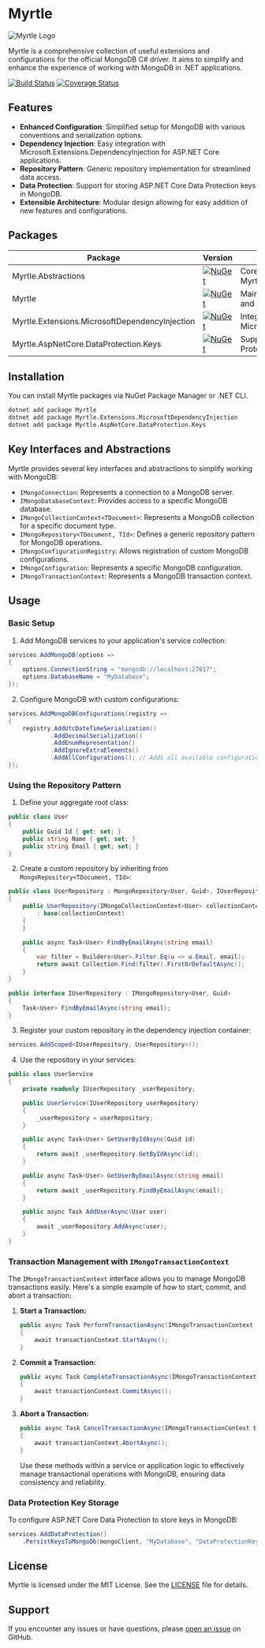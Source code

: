# Myrtle

![Myrtle Logo](https://raw.githubusercontent.com/litenova/Myrtle/main/assets/logo/logo-128x128.png)

Myrtle is a comprehensive collection of useful extensions and configurations for the official MongoDB C# driver. It aims
to simplify and enhance the experience of working with MongoDB in .NET applications.

[![Build Status](https://github.com/litenova/Myrtle/actions/workflows/ci-cd.yml/badge.svg)](https://github.com/litenova/Myrtle/actions/workflows/ci-cd.yml)
[![Coverage Status](https://coveralls.io/repos/github/litenova/Myrtle/badge.svg?branch=main)](https://coveralls.io/github/litenova/Myrtle?branch=main)

## Features

- **Enhanced Configuration**: Simplified setup for MongoDB with various conventions and serialization options.
- **Dependency Injection**: Easy integration with Microsoft.Extensions.DependencyInjection for ASP.NET Core
  applications.
- **Repository Pattern**: Generic repository implementation for streamlined data access.
- **Data Protection**: Support for storing ASP.NET Core Data Protection keys in MongoDB.
- **Extensible Architecture**: Modular design allowing for easy addition of new features and configurations.

## Packages

| Package                                        | Version                                                                                                                                                                       | Description                                                      |
|------------------------------------------------|-------------------------------------------------------------------------------------------------------------------------------------------------------------------------------|------------------------------------------------------------------|
| Myrtle.Abstractions                            | [![NuGet](https://img.shields.io/nuget/v/Myrtle.Abstractions.svg)](https://www.nuget.org/packages/Myrtle.Abstractions/)                                                       | Core abstractions and interfaces for Myrtle                      |
| Myrtle                                         | [![NuGet](https://img.shields.io/nuget/v/Myrtle.svg)](https://www.nuget.org/packages/Myrtle/)                                                                                 | Main implementation of Myrtle extensions and configurations      |
| Myrtle.Extensions.MicrosoftDependencyInjection | [![NuGet](https://img.shields.io/nuget/v/Myrtle.Extensions.MicrosoftDependencyInjection.svg)](https://www.nuget.org/packages/Myrtle.Extensions.MicrosoftDependencyInjection/) | Integration with Microsoft.Extensions.DependencyInjection        |
| Myrtle.AspNetCore.DataProtection.Keys          | [![NuGet](https://img.shields.io/nuget/v/Myrtle.AspNetCore.DataProtection.Keys.svg)](https://www.nuget.org/packages/Myrtle.AspNetCore.DataProtection.Keys/)                   | Support for storing ASP.NET Core Data Protection keys in MongoDB |

## Installation

You can install Myrtle packages via NuGet Package Manager or .NET CLI.

```bash
dotnet add package Myrtle
dotnet add package Myrtle.Extensions.MicrosoftDependencyInjection
dotnet add package Myrtle.AspNetCore.DataProtection.Keys
```

## Key Interfaces and Abstractions

Myrtle provides several key interfaces and abstractions to simplify working with MongoDB:

- `IMongoConnection`: Represents a connection to a MongoDB server.
- `IMongoDatabaseContext`: Provides access to a specific MongoDB database.
- `IMongoCollectionContext<TDocument>`: Represents a MongoDB collection for a specific document type.
- `IMongoRepository<TDocument, TId>`: Defines a generic repository pattern for MongoDB operations.
- `IMongoConfigurationRegistry`: Allows registration of custom MongoDB configurations.
- `IMongoConfiguration`: Represents a specific MongoDB configuration.
- `IMongoTransactionContext`: Represents a MongoDB transaction context.

## Usage

### Basic Setup

1. Add MongoDB services to your application's service collection:

```csharp
services.AddMongoDB(options =>
{
    options.ConnectionString = "mongodb://localhost:27017";
    options.DatabaseName = "MyDatabase";
});
```

2. Configure MongoDB with custom configurations:

```csharp
services.AddMongoDBConfigurations(registry =>
{
    registry.AddUtcDateTimeSerialization()
            .AddDecimalSerialization()
            .AddEnumRepresentation()
            .AddIgnoreExtraElements()
            .AddAllConfigurations(); // Adds all available configurations
});
```

### Using the Repository Pattern

1. Define your aggregate root class:

```csharp
public class User
{
    public Guid Id { get; set; }
    public string Name { get; set; }
    public string Email { get; set; }
}
```

2. Create a custom repository by inheriting from `MongoRepository<TDocument, TId>`:

```csharp
public class UserRepository : MongoRepository<User, Guid>, IUserRepository
{
    public UserRepository(IMongoCollectionContext<User> collectionContext) 
        : base(collectionContext)
    {
    }

    public async Task<User> FindByEmailAsync(string email)
    {
        var filter = Builders<User>.Filter.Eq(u => u.Email, email);
        return await Collection.Find(filter).FirstOrDefaultAsync();
    }
}

public interface IUserRepository : IMongoRepository<User, Guid>
{
    Task<User> FindByEmailAsync(string email);
}
```

3. Register your custom repository in the dependency injection container:

```csharp
services.AddScoped<IUserRepository, UserRepository>();
```

4. Use the repository in your services:

```csharp
public class UserService
{
    private readonly IUserRepository _userRepository;

    public UserService(IUserRepository userRepository)
    {
        _userRepository = userRepository;
    }

    public async Task<User> GetUserByIdAsync(Guid id)
    {
        return await _userRepository.GetByIdAsync(id);
    }

    public async Task<User> GetUserByEmailAsync(string email)
    {
        return await _userRepository.FindByEmailAsync(email);
    }

    public async Task AddUserAsync(User user)
    {
        await _userRepository.AddAsync(user);
    }
}
```

### Transaction Management with `IMongoTransactionContext`

The `IMongoTransactionContext` interface allows you to manage MongoDB transactions easily. Here's a simple example of
how to start, commit, and abort a transaction:

1. **Start a Transaction:**
   ```csharp
   public async Task PerformTransactionAsync(IMongoTransactionContext transactionContext)
   {
       await transactionContext.StartAsync();
   }
   ```

2. **Commit a Transaction:**
   ```csharp
   public async Task CompleteTransactionAsync(IMongoTransactionContext transactionContext)
   {
       await transactionContext.CommitAsync();
   }
   ```

3. **Abort a Transaction:**
   ```csharp
   public async Task CancelTransactionAsync(IMongoTransactionContext transactionContext)
   {
       await transactionContext.AbortAsync();
   }
   ```

   Use these methods within a service or application logic to effectively manage transactional operations with MongoDB,
   ensuring data consistency and reliability.

### Data Protection Key Storage

To configure ASP.NET Core Data Protection to store keys in MongoDB:

```csharp
services.AddDataProtection()
    .PersistKeysToMongoDb(mongoClient, "MyDatabase", "DataProtectionKeys");
```

## License

Myrtle is licensed under the MIT License. See the [LICENSE](LICENSE) file for details.

## Support

If you encounter any issues or have questions, please [open an issue](https://github.com/litenova/Myrtle/issues) on
GitHub.


